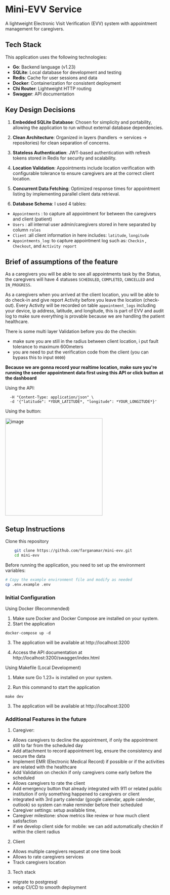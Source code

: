 # Mini-EVV Service

A lightweight Electronic Visit Verification (EVV) system with appointment management for caregivers.

## Tech Stack

This application uses the following technologies:

- **Go**: Backend language (v1.23)
- **SQLite**: Local database for development and testing
- **Redis**: Cache for user sessions and data
- **Docker**: Containerization for consistent deployment
- **Chi Router**: Lightweight HTTP routing
- **Swagger**: API documentation

## Key Design Decisions

1. **Embedded SQLite Database**: Chosen for simplicity and portability, allowing the application to run without external database dependencies.

2. **Clean Architecture**: Organized in layers (handlers → services → repositories) for clean separation of concerns.

3. **Stateless Authentication**: JWT-based authentication with refresh tokens stored in Redis for security and scalability.

4. **Location Validation**: Appointments include location verification with configurable tolerance to ensure caregivers are at the correct client location.

5. **Concurrent Data Fetching**: Optimized response times for appointment listing by implementing parallel client data retrieval.

6. **Database Schema**: I used 4 tables: 
 - `Appointments` : to capture all appointment for between the caregivers and client (patient)
 - `Users` : all internal user admin/caregivers stored in here separated by column `roles`
 - `Client` :all client information in here includes: `latitude`, `longitude`
 - `Appointments_log`: to capture appointment log such as: `Checkin` , `Checkout`, and `Activity report`

## Brief of assumptions of the feature

As a caregivers you will be able to see all appointments task by the Status, the caregivers will have 4 statuses `SCHEDULED`, `COMPLETED`, `CANCELLED` and `IN_PROGRESS`. 

As a caregivers when you arrived at the client location, you will be able to do check-in and give report Activity before you leave the location (check-out). Every Activity will be recorded on table `appointment_logs` including your device, ip address, latitude, and longitude, this is part of EVV and audit log to make sure everything is provable because we are handling the patient healthcare.

There is some multi layer Validation before you do the checkin:
- make sure you are still in the radius between client location, i put fault tolerance to maximum 600meters
- you are need to put the verification code from the client (you can bypass this to input `0000`)

**Because we are gonna record your realtime location, make sure you're running the seeder appointment data first using this API or click button at the dashboard**

Using the API: 
```curl -X POST http://localhost:3200/v1/evv/seed/appointment \
  -H "Content-Type: application/json" \
  -d '{"latitude": *YOUR_LATITUDE*, "longitude": *YOUR_LONGITUDE*}'
```

Using the button:

<img width="307" alt="image" src="https://github.com/user-attachments/assets/c8950c69-5ed2-4228-b777-125ab808980b" />


## Setup Instructions

Clone this repository
```bash
    git clone https://github.com/farganamar/mini-evv.git
    cd mini-evv
```
Before running the application, you need to set up the environment variables:

```bash
# Copy the example environment file and modify as needed
cp .env.example .env
```
### Initial Configuration
Using Docker (Recommended)

1. Make sure Docker and Docker Compose are installed on your system.
2. Start the application
```
docker-compose up -d
```
3. The application will be available at http://localhost:3200

4. Access the API documentation at http://localhost:3200/swagger/index.html


Using Makefile (Local Development)
1. Make sure Go 1.23+ is installed on your system.

2. Run this command to start the application
```
make dev
```

3. The application will be available at http://localhost:3200

### Additional Features in the future
1. Caregiver: 
- Allows caregivers to decline the appointment, if only the appointment still to far from the scheduled day
- Add attachment to record appointment log, ensure the consistency and secure the data
- Implement EMR (Electronic Medical Record) if possible or if the activities are related with the healthcare
- Add Validation on checkin if only caregivers come early before the scheduled
- Allows caregivers to rate the client
- Add emergency button that already integrated with 911 or related public institution if only something happened to caregivers or client
- integrated with 3rd party calendar (google calendar, apple calender, outlook) so system can make reminder before their scheduled
- Caregiver settings: setup available time, 
- Caregiver milestone: show metrics like review or how much client satisfaction 
- if we develop client side for mobile: we can add automatically checkin if within the client radius

2. Client
- Allows multiple caregivers request at one time book
- Allows to rate caregivers services
- Track caregivers location

3. Tech stack
- migrate to postgresql 
- setup CI/CD to smooth deployment




